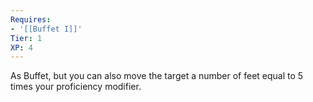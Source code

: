 ```yaml
---
Requires:
- '[[Buffet I]]'
Tier: 1
XP: 4
---
```


As Buffet, but you can also move the target a number of feet equal to 5 times your proficiency modifier.
